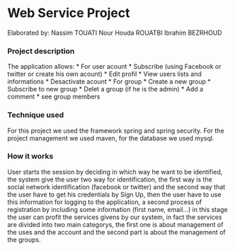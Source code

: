 
<h1> Web Service Project</h1> 
Elaborated by: Nassim TOUATI  Nour Houda ROUATBI Ibrahim BEZRHOUD

<h3> Project description</h3>
The application allows:
* For user acount
  * Subscribe (using Facebook or twitter or create his own acount)
  * Edit profil
  * View users lists and informations
  * Desactivate acount
* For group
  * Create a new group
  * Subscribe to new group
  * Delet a group (if he is the admin)
  * Add a comment
  * see group members 
<h3> Technique used</h3>
For this project we used the framework spring and spring security. For the project management we used maven, for the database we used mysql.

<h3> How it works </h3>

User starts the session by deciding in which way he want to be identified, the system give the user two way for identification, the first way is the social network identification (facebook or twitter) and the second way that the user have to get his credentials by Sign Up, then the user have to use this information for logging to the application, a second process of registration by including some information (first name, email...) in this stage the user can profit the services givens by our system, in fact the services are divided into two main categorys, the first one is about management of the uses and the account and the second part is about the management of the groups. 


